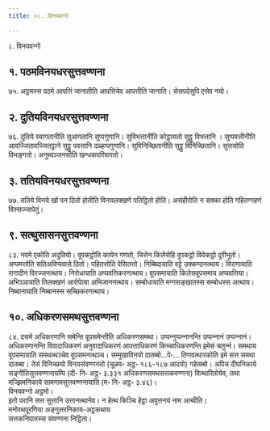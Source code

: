 ```yaml
---
title: ०८. विनयवग्गो

---
```

८. विनयवग्गो  


## १. पठमविनयधरसुत्तवण्णना

७५. अट्ठमस्स पठमे आपत्तिं जानातीति आपत्तिंयेव आपत्तीति जानाति। सेसपदेसुपि एसेव नयो।  


## २. दुतियविनयधरसुत्तवण्णना

७६. दुतिये स्वागतानीति सुआगतानि सुप्पगुणानि। सुविभत्तानीति कोट्ठासतो सुट्ठु विभत्तानि । सुप्पवत्तीनीति आवज्‍जितावज्‍जितट्ठाने सुट्ठु पवत्तानि दळ्हप्पगुणानि। सुविनिच्छितानीति सुट्ठु विनिच्छितानि। सुत्तसोति विभङ्गतो। अनुब्यञ्‍जनसोति खन्धकपरिवारतो।  


## ३. ततियविनयधरसुत्तवण्णना

७७. ततिये विनये खो पन ठितो होतीति विनयलक्खणे पतिट्ठितो होति। असंहीरोति न सक्‍का होति गहितग्गहणं विस्सज्‍जापेतुं।  


## ९. सत्थुसासनसुत्तवण्णना

८३. नवमे एकोति अदुतियो। वूपकट्ठोति कायेन गणतो, चित्तेन किलेसेहि वूपकट्ठो विवेकट्ठो दूरीभूतो। अप्पमत्तोति सतिअविप्पवासे ठितो। पहितत्तोति पेसितत्तो। निब्बिदायाति वट्टे उक्‍कण्ठनत्थाय। विरागायाति रागादीनं विरज्‍जनत्थाय। निरोधायाति अप्पवत्तिकरणत्थाय। वूपसमायाति किलेसवूपसमाय अप्पवत्तिया। अभिञ्‍ञायाति तिलक्खणं आरोपेत्वा अभिजाननत्थाय। सम्बोधायाति मग्गसङ्खातस्स सम्बोधस्स अत्थाय। निब्बानायाति निब्बानस्स सच्छिकरणत्थाय।  


## १०. अधिकरणसमथसुत्तवण्णना

८४. दसमे अधिकरणानि समेन्ति वूपसमेन्तीति अधिकरणसमथा। उप्पन्‍नुप्पन्‍नानन्ति उप्पन्‍नानं उप्पन्‍नानं। अधिकरणानन्ति विवादाधिकरणं अनुवादाधिकरणं आपत्ताधिकरणं किच्‍चाधिकरणन्ति इमेसं चतुन्‍नं। समथाय वूपसमायाति समथत्थञ्‍चेव वूपसमनत्थञ्‍च। सम्मुखाविनयो दातब्बो…पे॰… तिणवत्थारकोति इमे सत्त समथा दातब्बा। तेसं विनिच्छयो विनयसंवण्णनतो (चूळव॰ अट्ठ॰ १८६-१८७ आदयो) गहेतब्बो। अपिच दीघनिकाये सङ्गीतिसुत्तवण्णनायम्पि (दी॰ नि॰ अट्ठ॰ ३.३३१ अधिकरणसमथसत्तकवण्णना) वित्थारितोयेव, तथा मज्झिमनिकाये सामगामसुत्तवण्णनायाति (म॰ नि॰ अट्ठ॰ ३.४६)।  
विनयवग्गो अट्ठमो।  
इतो परानि सत्त सुत्तानि उत्तानत्थानेव। न हेत्थ किञ्‍चि हेट्ठा अवुत्तनयं नाम अत्थीति।  
मनोरथपूरणिया अङ्गुत्तरनिकाय-अट्ठकथाय  
सत्तकनिपातस्स संवण्णना निट्ठिता।  